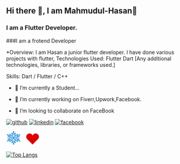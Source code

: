 ## Hi there 👋,  I am Mahmudul-Hasan👋

### I am a Flutter Developer.

 ###I am a frotend Developer

*Overview:
I am Hasan a junior flutter developer. I have done various projects with flutter,
Technologies Used:
Flutter
Dart
[Any additional technologies, libraries, or frameworks used.]

Skills: Dart / Flutter / C++

- 🌱 I’m currently a Student...

- 🔭 I’m currently working on Fiverr,Upwork,Facebook. 
- 👯 I’m looking to collaborate on FaceBook


[<img src='https://cdn.jsdelivr.net/npm/simple-icons@3.0.1/icons/github.svg' alt='github' height='40'>](https://github.com/mahmudulhasan-app)  [<img src='https://cdn.jsdelivr.net/npm/simple-icons@3.0.1/icons/linkedin.svg' alt='linkedin' height='40'>](https://www.linkedin.com/in/https://www.linkedin.com/in/mahmudul-hasan-a195a0293//)  [<img src='https://cdn.jsdelivr.net/npm/simple-icons@3.0.1/icons/facebook.svg' alt='facebook' height='40'>](https://www.facebook.com/https://www.facebook.com/profile.php?id=100066454374597)  

<a href='https://archiveprogram.github.com/'><img src='https://raw.githubusercontent.com/acervenky/animated-github-badges/master/assets/acbadge.gif' width='40' height='40'></a> <a href='https://docs.github.com/en/github/supporting-the-open-source-community-with-github-sponsors'><img src='https://raw.githubusercontent.com/acervenky/animated-github-badges/master/assets/sponsorbadge.gif' width='35' height='35'></a> 

[![Top Langs](https://github-readme-stats.vercel.app/api/top-langs/?username=mahmudulhasan-app)](https://github.com/anuraghazra/github-readme-stats)

